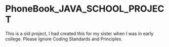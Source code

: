 # PhoneBook_JAVA_SCHOOL_PROJECT
This is a old project, I had created this for my sister when I was in early college. Please Ignore Coding Standards and Principles.
